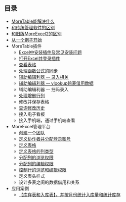 ﻿## 目录

- [MoreTable能解决什么](index_solv)
- [和传统管理软件的区别](index_diff)
- [和旧版MoreExcel2的区别](index_diff2)
- [从一个例子开始](GettingStarted)
- MoreTable插件
  - [Excel中安装插件及常见安装问题](addin_install)
  - [打开Excel并登录插件](addin_start)
  - [查看表格](addin_update)
  - [处理函数公式的同步](addin_formula)
  - [辅助编辑利器 -- 录入相关](addin_autocomplete)
  - [辅助编辑利器 -- vlookup跨表借用数据](addin_vlookup)
  - 辅助编辑利器 -- 扫码录入
  - [处理增删行列](addin_colrow)
  - 修改并保存表格
  - [查询修改历史](addin_history)
  - 接入电子看板
  - 接入手机端，通过手机端查看
- MoreExcel管理平台
  - [创建一个团队](group_new)
  - [定义协作者并分配登录账号](group_people)
  - [定义表格](group_def_table)
  - [定义表格的列类型](group_table_col_def)
  - [分配列的浏览权限](group_table_view_rights)
  - [分配列的编辑权限](group_table_edit_rights)
  - [控制行的浏览和编辑权限](group_table_row_rights)
  - 定义表头样式
  - 设计多表之间的数据借用和关系
- 应用案例
  - [【库存表和入库表】，并按月份统计入库量和统计库存](samples/s1)
